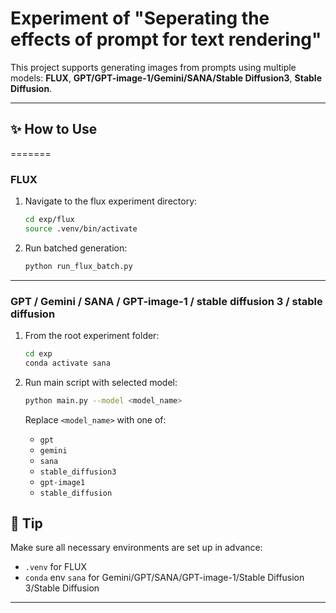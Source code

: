 
# Experiment of "Seperating the effects of prompt for text rendering"

This project supports generating images from prompts using multiple models: **FLUX**, **GPT/GPT-image-1/Gemini/SANA/Stable Diffusion3**, **Stable Diffusion**.

---

## ✨ How to Use
=======

### FLUX

1. Navigate to the flux experiment directory:
   ```bash
   cd exp/flux
   source .venv/bin/activate
   ```

2. Run batched generation:
   ```bash
   python run_flux_batch.py
   ```

---

### GPT / Gemini / SANA / GPT-image-1 / stable diffusion 3 / stable diffusion

1. From the root experiment folder:
   ```bash
   cd exp
   conda activate sana
   ```

2. Run main script with selected model:
   ```bash
   python main.py --model <model_name>
   ```

   Replace `<model_name>` with one of:
   - `gpt`
   - `gemini`
   - `sana`
   - `stable_diffusion3`
   - `gpt-image1`
   - `stable_diffusion`


## 🧪 Tip

Make sure all necessary environments are set up in advance:
- `.venv` for FLUX
- `conda` env `sana` for Gemini/GPT/SANA/GPT-image-1/Stable Diffusion 3/Stable Diffusion
---